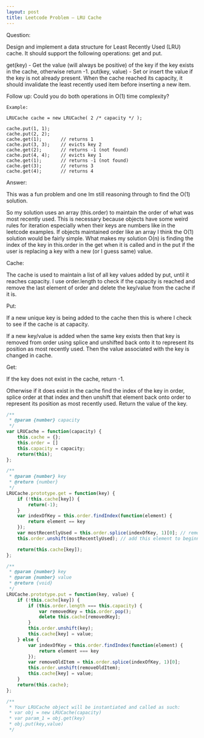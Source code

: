 ```yaml
---
layout: post
title: Leetcode Problem – LRU Cache
---
```


Question:

Design and implement a data structure for Least Recently Used (LRU) cache. It should support the following operations: get and put.

get(key) - Get the value (will always be positive) of the key if the key exists in the cache, otherwise return -1.
put(key, value) - Set or insert the value if the key is not already present. When the cache reached its capacity, it should invalidate the least recently used item before inserting a new item.

Follow up:
Could you do both operations in O(1) time complexity?

~~~
Example:

LRUCache cache = new LRUCache( 2 /* capacity */ );

cache.put(1, 1);
cache.put(2, 2);
cache.get(1);       // returns 1
cache.put(3, 3);    // evicts key 2
cache.get(2);       // returns -1 (not found)
cache.put(4, 4);    // evicts key 1
cache.get(1);       // returns -1 (not found)
cache.get(3);       // returns 3
cache.get(4);       // returns 4
~~~

Answer:

This was a fun problem and one Im still reasoning through to find the O(1) solution.

So my solution uses an array (this.order) to maintain the order of what was most recently used.  This is necessary because objects have some weird rules for iteration especially when their keys are numbers like in the leetcode examples.  If objects maintained order like an array I think the O(1) solution would be fairly simple.  What makes my solution O(n) is finding the index of the key in this.order in the get when it is called and in the put if the user is replacing a key with a new (or I guess same) value.

Cache:

The cache is used to maintain a list of all key values added by put, until it reaches capacity.  I use order.length to check if the capacity is reached and remove the last element of order and delete the key/value from the cache if it is.

Put:

If a new unique key is being added to the cache then this is where I check to see if the cache is at capacity.

If a new key/value is added when the same key exists then that key is removed from order using splice and unshifted back onto it to represent its position as most recently used.  Then the value associated with the key is changed in cache.

Get:

If the key does not exist in the cache, return -1.

Otherwise if it does exist in the cache find the index of the key in order, splice order at that index and then unshift that element back onto order to represent its position as most recently used.  Return the value of the key.

```javascript
/**
 * @param {number} capacity
 */
var LRUCache = function(capacity) {
    this.cache = {};
    this.order = []
    this.capacity = capacity;
    return(this);
};

/**
 * @param {number} key
 * @return {number}
 */
LRUCache.prototype.get = function(key) {
    if (!this.cache[key]) {
        return(-1);
    }
    var indexOfKey = this.order.findIndex(function(element) {
        return element == key
    });
    var mostRecentlyUsed = this.order.splice(indexOfKey, 1)[0]; // remove element
    this.order.unshift(mostRecentlyUsed); // add this element to beginning

    return(this.cache[key]);
};

/**
 * @param {number} key
 * @param {number} value
 * @return {void}
 */
LRUCache.prototype.put = function(key, value) {
    if (!this.cache[key]) {
        if (this.order.length === this.capacity) {
            var removedKey = this.order.pop();
            delete this.cache[removedKey];
        }
        this.order.unshift(key);
        this.cache[key] = value;
    } else {
        var indexOfKey = this.order.findIndex(function(element) {
            return element === key
        });
        var removeOldItem = this.order.splice(indexOfKey, 1)[0];
        this.order.unshift(removeOldItem);
        this.cache[key] = value;
    }
    return(this.cache);
};

/**
 * Your LRUCache object will be instantiated and called as such:
 * var obj = new LRUCache(capacity)
 * var param_1 = obj.get(key)
 * obj.put(key,value)
 */
```
